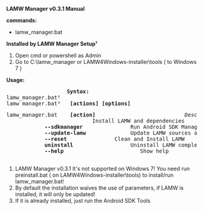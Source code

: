 **LAMW Manager v0.3.1 Manual**


**commands:**
<p>
	<ul>
		<li>lamw_manager.bat</li>
	</ul>
</p>


</pre>

**Installed by LAMW Manager Setup¹**

<ol>
	<li> Open cmd or powershell as Admin</li>
	<li> Go to C:\lamw_manager or LAMW4Windows-installer\tools ( to Windows 7 )</li>
</ol>




**Usage:**
<pre>					<Strong>Syntax:</Strong>
lamw_manager.bat²
lamw_manager.bat³ 	<strong>[actions]</strong> <strong>[options]</strong> </pre>

<p>
<pre>
lamw_manager.bat    <strong>[action]</strong>                            <em>Description</em>
						   Install LAMW and dependencies
			<strong>--sdkmanager</strong>               Run Android SDK Manager 
			<strong>--update-lamw</strong>              Update LAMW sources and rebuild Lazarus IDE
			<strong>--reset</strong>			   Clean and Install LAMW
			<strong>uninstall</strong>                  Uninstall LAMW completely and erase all settings.
			<strong>--help</strong>                 	   Show help
	</pre>
</p>

<p>
	<ol>
		<li>LAMW Manager v0.3.1 It's not supported on Windows 7!
		You need run preinstall.bat ( on LAMW4Windows-installer\tools) to install/run lamw_manager.bat!</li>
		<li>By default the installation waives the use of parameters, if LAMW is installed, it will only be updated!</li>
		<li>If it is already installed, just run the Android SDK Tools</li>
	</ol>
</p>

